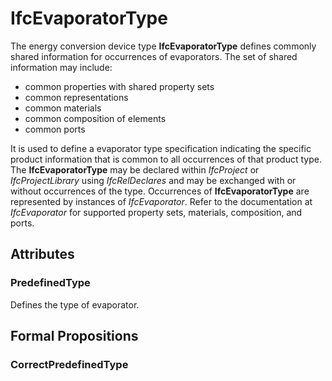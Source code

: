 # IfcEvaporatorType

The energy conversion device type **IfcEvaporatorType** defines commonly shared information for occurrences of evaporators. The set of shared information may include:

* common properties with shared property sets
* common representations
* common materials
* common composition of elements
* common ports
<!-- end of short definition -->

It is used to define a evaporator type specification indicating the specific product information that is common to all occurrences of that product type. The **IfcEvaporatorType** may be declared within _IfcProject_ or _IfcProjectLibrary_ using _IfcRelDeclares_ and may be exchanged with or without occurrences of the type. Occurrences of **IfcEvaporatorType** are represented by instances of _IfcEvaporator_. Refer to the documentation at _IfcEvaporator_ for supported property sets, materials, composition, and ports.

## Attributes

### PredefinedType
Defines the type of evaporator.

## Formal Propositions

### CorrectPredefinedType

